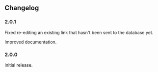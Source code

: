 ## Changelog

### 2.0.1

Fixed re-editing an existing link that hasn't been sent to the database yet.

Improved documentation.

### 2.0.0

Initial release.

